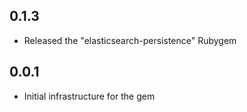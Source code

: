 ## 0.1.3

* Released the "elasticsearch-persistence" Rubygem

## 0.0.1

* Initial infrastructure for the gem
